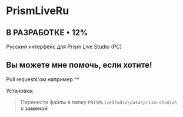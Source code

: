 # PrismLiveRu

## **В РАЗРАБОТКЕ • 12%**

Русский интерфейс для Prism Live Studio (PC)

## Вы можете мне помочь, если хотите!
Pull requests'ом например ^^

Установка:
> Перенести файлы в папку `PRISMLiveStudio\data\prism-studio\`  
> **с заменой**
